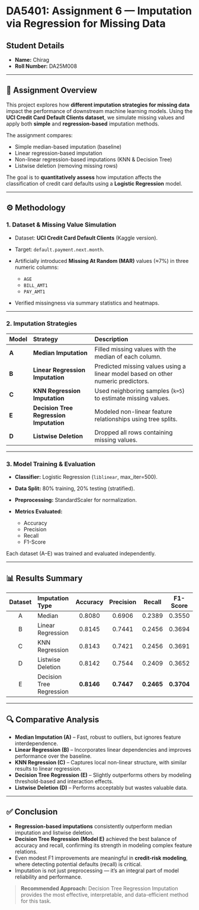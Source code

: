 # DA5401: Assignment 6 — Imputation via Regression for Missing Data

## Student Details

* **Name:** Chirag
* **Roll Number:** DA25M008

---

## 📌 Assignment Overview

This project explores how **different imputation strategies for missing data** impact the performance of downstream machine learning models.
Using the **UCI Credit Card Default Clients dataset**, we simulate missing values and apply both **simple** and **regression-based** imputation methods.

The assignment compares:

* Simple median-based imputation (baseline)
* Linear regression-based imputation
* Non-linear regression-based imputations (KNN & Decision Tree)
* Listwise deletion (removing missing rows)

The goal is to **quantitatively assess** how imputation affects the classification of credit card defaults using a **Logistic Regression** model.

---

## ⚙️ Methodology

### 1. Dataset & Missing Value Simulation

* Dataset: **UCI Credit Card Default Clients** (Kaggle version).
* Target: `default.payment.next.month`.
* Artificially introduced **Missing At Random (MAR)** values (≈7%) in three numeric columns:

  * `AGE`
  * `BILL_AMT1`
  * `PAY_AMT1`
* Verified missingness via summary statistics and heatmaps.

---

### 2. Imputation Strategies

| Model | Strategy                                | Description                                                                      |
| :---- | :-------------------------------------- | :------------------------------------------------------------------------------- |
| **A** | **Median Imputation**                   | Filled missing values with the median of each column.                            |
| **B** | **Linear Regression Imputation**        | Predicted missing values using a linear model based on other numeric predictors. |
| **C** | **KNN Regression Imputation**           | Used neighboring samples (`k=5`) to estimate missing values.                     |
| **E** | **Decision Tree Regression Imputation** | Modeled non-linear feature relationships using tree splits.                      |
| **D** | **Listwise Deletion**                   | Dropped all rows containing missing values.                                      |

---

### 3. Model Training & Evaluation

* **Classifier:** Logistic Regression (`liblinear`, max_iter=500).
* **Data Split:** 80% training, 20% testing (stratified).
* **Preprocessing:** StandardScaler for normalization.
* **Metrics Evaluated:**

  * Accuracy
  * Precision
  * Recall
  * F1-Score

Each dataset (A–E) was trained and evaluated independently.

---

## 📊 Results Summary

| Dataset | Imputation Type          |  Accuracy  |  Precision |   Recall   |  F1-Score  |
| :-----: | :----------------------- | :--------: | :--------: | :--------: | :--------: |
|    A    | Median                   |   0.8080   |   0.6906   |   0.2389   |   0.3550   |
|    B    | Linear Regression        |   0.8145   |   0.7441   |   0.2456   |   0.3694   |
|    C    | KNN Regression           |   0.8143   |   0.7421   |   0.2456   |   0.3691   |
|    D    | Listwise Deletion        |   0.8142   |   0.7544   |   0.2409   |   0.3652   |
|    E    | Decision Tree Regression | **0.8146** | **0.7447** | **0.2465** | **0.3704** |

---

## 🔍 Comparative Analysis

* **Median Imputation (A)** – Fast, robust to outliers, but ignores feature interdependence.
* **Linear Regression (B)** – Incorporates linear dependencies and improves performance over the baseline.
* **KNN Regression (C)** – Captures local non-linear structure, with similar results to linear regression.
* **Decision Tree Regression (E)** – Slightly outperforms others by modeling threshold-based and interaction effects.
* **Listwise Deletion (D)** – Performs acceptably but wastes valuable data.

---

## ✅ Conclusion

* **Regression-based imputations** consistently outperform median imputation and listwise deletion.
* **Decision Tree Regression (Model E)** achieved the best balance of accuracy and recall, confirming its strength in modeling complex feature relations.
* Even modest F1 improvements are meaningful in **credit-risk modeling**, where detecting potential defaults (recall) is critical.
* Imputation is not just preprocessing — it’s an integral part of model reliability and performance.

> **Recommended Approach:** Decision Tree Regression Imputation provides the most effective, interpretable, and data-efficient method for this task.
